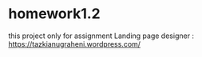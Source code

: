 # homework1.2

this project only for assignment 
Landing page designer : https://tazkianugraheni.wordpress.com/
